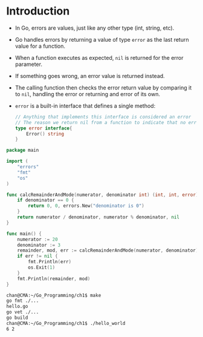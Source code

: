 # Introduction

- In Go, errors are values, just like any other type (int, string, etc).

- Go handles errors by returning a value of type `error` as the last return value for a function. 

- When a function executes as expected, `nil` is returned for the error parameter. 

- If something goes wrong, an error value is returned instead. 

- The calling function then checks the error return value by comparing it to `nil`, handling the error or returning and error of its own.

- `error` is a built-in interface that defines a single method:

  ```go
  // Anything that implements this interface is considered an error 
  // The reason we return nil from a function to indicate that no error occurred is that nil is the zero value for any interface type.
  type error interface{
      Error() string
  }
  ```

  

```go
package main

import (
	"errors"
	"fmt"
	"os"
)

func calcRemainderAndMode(numerator, denominator int) (int, int, error) {
	if denominator == 0 {
		return 0, 0, errors.New("denominator is 0")
	}
	return numerator / denominator, numerator % denominator, nil
}

func main() {
	numerator := 20
	denominator := 3
	remainder, mod, err := calcRemainderAndMode(numerator, denominator)
	if err != nil {
		fmt.Println(err)
		os.Exit(1)
	}
	fmt.Println(remainder, mod)
}
```

```sh
chan@CMA:~/Go_Programming/ch1$ make
go fmt ./...
hello.go
go vet ./...
go build
chan@CMA:~/Go_Programming/ch1$ ./hello_world
6 2
```

